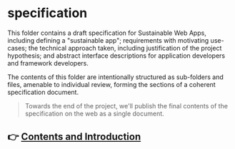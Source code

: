 # specification

This folder contains a draft specification for Sustainable Web Apps, including defining a "sustainable app"; requirements with motivating use-cases; the technical approach taken, including justification of the project hypothesis; and abstract interface descriptions for application developers and framework developers.

The contents of this folder are intentionally structured as sub-folders and files, amenable to individual review, forming the sections of a coherent specification document.

> Towards the end of the project, we'll publish the final contents of the specification on the web as a single document.

## 👉 [Contents and Introduction](index.md)

